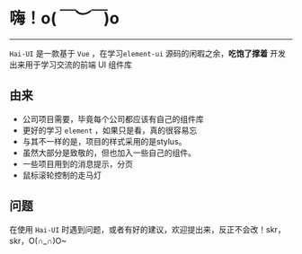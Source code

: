 # 嗨！o(*￣︶￣*)o

----

`Hai-UI` 是一款基于 `Vue` ，在学习```element-ui``` 源码的闲暇之余，**吃饱了撑着** 开发出来用于学习交流的前端 UI 组件库

## 由来

- 公司项目需要，毕竟每个公司都应该有自己的组件库
- 更好的学习 `element` ，如果只是看，真的很容易忘
- 与其不一样的是，项目的样式采用的是stylus。
- 虽然大部分是致敬的，但也加入一些自己的组件。
- 一些项目用到的消息提示，分页
- 鼠标滚轮控制的走马灯


## 问题

在使用 `Hai-UI` 时遇到问题，或者有好的建议，欢迎提出来，反正不会改！skr，skr，O(∩_∩)O~
